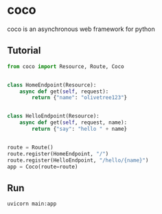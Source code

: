 # coco

coco is an asynchronous web framework for python


## Tutorial
```python
from coco import Resource, Route, Coco


class HomeEndpoint(Resource):
    async def get(self, request):
        return {"name": "olivetree123"}


class HelloEndpoint(Resource):
    async def get(self, request, name):
        return {"say": "hello " + name}


route = Route()
route.register(HomeEndpoint, "/")
route.register(HelloEndpoint, "/hello/{name}")
app = Coco(route=route)
```

## Run
```shell
uvicorn main:app
```
